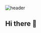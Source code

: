 ![header](https://capsule-render.vercel.app/api?type=waving&height=200&text=Hello&20I'm%20Habin&fontAlign=80&fontAlignY=40&color=gradient)

## Hi there 👋

<!--
**haaaabin/haaaabin** is a ✨ _special_ ✨ repository because its `README.md` (this file) appears on your GitHub profile.

Here are some ideas to get you started:

- 🔭 I’m currently working on ...
- 🌱 I’m currently learning ...
- 👯 I’m looking to collaborate on ...
- 🤔 I’m looking for help with ...
- 💬 Ask me about ...
- 📫 How to reach me: ...
- 😄 Pronouns: ...
- ⚡ Fun fact: ...
-->
